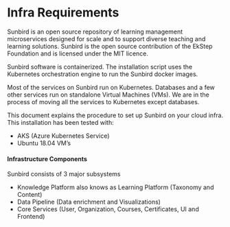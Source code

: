 # Infra Requirements

Sunbird is an open source repository of learning management microservices designed for scale and to support diverse teaching and learning solutions. Sunbird is the open source contribution of the EkStep Foundation and is licensed under the MIT licence.

Sunbird software is containerized. The installation script uses the Kubernetes orchestration engine to run the Sunbird docker images.

Most of the services on Sunbird run on Kubernetes. Databases and a few other services run on standalone Virtual Machines (VMs). We are in the process of moving all the services to Kubernetes except databases.

This document explains the procedure to set up Sunbird on your cloud infra. This installation has been tested with:

* AKS (Azure Kubernetes Service)
* Ubuntu 18.04 VM’s

#### Infrastructure Components <a href="#infrastructure-components" id="infrastructure-components"></a>

Sunbird consists of 3 major subsystems

* Knowledge Platform also knows as Learning Platform (Taxonomy and Content)
* Data Pipeline (Data enrichment and Visualizations)
* Core Services (User, Organization, Courses, Certificates, UI and Frontend)
